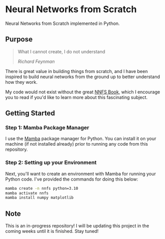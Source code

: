 # Neural Networks from Scratch

Neural Networks from Scratch implemented in Python.

## Purpose

> What I cannot create, I do not understand
> 
> _Richard Feynman_

There is great value in building things from scratch, and I have been inspired to build neural networks from the ground up to better understand how they work. 

My code would not exist without the great [NNFS Book](https://nnfs.io/), which I encourage you to read if you'd like to learn more about this fascinating subject.

## Getting Started

### Step 1: Mamba Package Manager

I use the [Mamba](https://mamba.readthedocs.io/en/latest/index.html) package manager for Python. You can install it on your machine (if not installed already) prior to running any code from this repository.

### Step 2: Setting up your Environment

Next, you'll want to create an environment with Mamba for running your Python code. I've provided the commands for doing this below:

```bash
mamba create -n nnfs python=3.10
mamba activate nnfs
mamba install numpy matplotlib
```

## Note

This is an in-progress repository! I will be updating this project in the coming weeks until it is finished. Stay tuned!